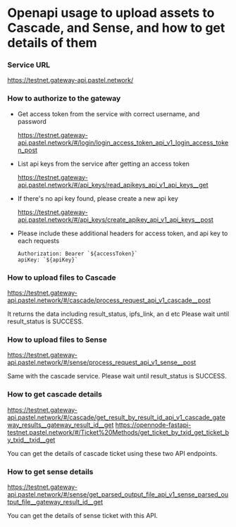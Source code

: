 # Openapi usage to upload assets to Cascade, and Sense, and how to get details of them

### Service URL

https://testnet.gateway-api.pastel.network/

### How to authorize to the gateway

- Get access token from the service with correct username, and password

  https://testnet.gateway-api.pastel.network/#/login/login_access_token_api_v1_login_access_token_post

- List api keys from the service after getting an access token

  https://testnet.gateway-api.pastel.network/#/api_keys/read_apikeys_api_v1_api_keys__get

- If there's no api key found, please create a new api key

  https://testnet.gateway-api.pastel.network/#/api_keys/create_apikey_api_v1_api_keys__post

- Please include these additional headers for access token, and api key to each requests

  ```
  Authorization: Bearer `${accessToken}`
  apiKey: `${apiKey}`
  ```

### How to upload files to Cascade

https://testnet.gateway-api.pastel.network/#/cascade/process_request_api_v1_cascade__post

It returns the data including result_status, ipfs_link, an d etc
Please wait until result_status is SUCCESS.

### How to upload files to Sense

https://testnet.gateway-api.pastel.network/#/sense/process_request_api_v1_sense__post

Same with the cascade service. Please wait until result_status is SUCCESS.

### How to get cascade details

https://testnet.gateway-api.pastel.network/#/cascade/get_result_by_result_id_api_v1_cascade_gateway_results__gateway_result_id__get
https://opennode-fastapi-testnet.pastel.network/#/Ticket%20Methods/get_ticket_by_txid_get_ticket_by_txid__txid__get

You can get the details of cascade ticket using these two API endpoints.

### How to get sense details

https://testnet.gateway-api.pastel.network/#/sense/get_parsed_output_file_api_v1_sense_parsed_output_file__gateway_result_id__get

You can get the details of sense ticket with this API.

